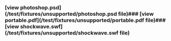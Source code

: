 ### [view photoshop.psd](/test/fixtures/unsupported/photoshop.psd file)### [view portable.pdf](/test/fixtures/unsupported/portable.pdf file)### [view shockwave.swf](/test/fixtures/unsupported/shockwave.swf file)